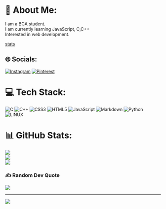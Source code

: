 # 💫 About Me:
I am a BCA student.<br>I am currently learning JavaScript, C,C++<br>Interested in web development.<br>

[stats](https://github-stats-alpha.vercel.app/api?username=saahiyo)

## 🌐 Socials:
[![Instagram](https://img.shields.io/badge/Instagram-%23E4405F.svg?logo=Instagram&logoColor=white)](https://instagram.com/linkg518) [![Pinterest](https://img.shields.io/badge/Pinterest-%23E60023.svg?logo=Pinterest&logoColor=white)](https://pinterest.com/linkg518) 

# 💻 Tech Stack:
![C](https://img.shields.io/badge/c-%2300599C.svg?style=for-the-badge&logo=c&logoColor=white) ![C++](https://img.shields.io/badge/c++-%2300599C.svg?style=for-the-badge&logo=c%2B%2B&logoColor=white) ![CSS3](https://img.shields.io/badge/css3-%231572B6.svg?style=for-the-badge&logo=css3&logoColor=white) ![HTML5](https://img.shields.io/badge/html5-%23E34F26.svg?style=for-the-badge&logo=html5&logoColor=white) ![JavaScript](https://img.shields.io/badge/javascript-%23323330.svg?style=for-the-badge&logo=javascript&logoColor=%23F7DF1E) ![Markdown](https://img.shields.io/badge/markdown-%23000000.svg?style=for-the-badge&logo=markdown&logoColor=white) ![Python](https://img.shields.io/badge/python-3670A0?style=for-the-badge&logo=python&logoColor=ffdd54) ![LINUX](https://img.shields.io/badge/Linux-FCC624?style=for-the-badge&logo=linux&logoColor=black)
# 📊 GitHub Stats:
![](https://github-readme-stats.vercel.app/api?username=saahiyo&theme=dark&hide_border=false&include_all_commits=false&count_private=false)<br/>
![](https://github-readme-streak-stats.herokuapp.com/?user=saahiyo&theme=dark&hide_border=false)<br/>
![](https://github-readme-stats.vercel.app/api/top-langs/?username=saahiyo&theme=dark&hide_border=false&include_all_commits=false&count_private=false&layout=compact)

### ✍️ Random Dev Quote
![](https://quotes-github-readme.vercel.app/api?type=vetical&theme=dark)

---
[![](https://visitcount.itsvg.in/api?id=saahiyo&icon=5&color=12)](https://visitcount.itsvg.in)
